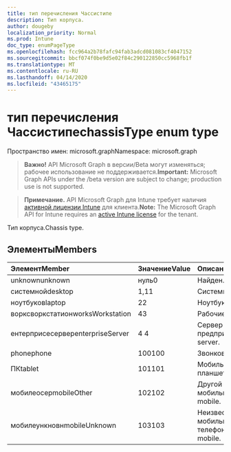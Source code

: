 ```yaml
---
title: тип перечисления Чассистипе
description: Тип корпуса.
author: dougeby
localization_priority: Normal
ms.prod: Intune
doc_type: enumPageType
ms.openlocfilehash: fcc964a2b78fafc94fab3adcd081083cf4047152
ms.sourcegitcommit: bbcf074f0be9d5e02f84c290122850cc5968fb1f
ms.translationtype: MT
ms.contentlocale: ru-RU
ms.lasthandoff: 04/14/2020
ms.locfileid: "43465175"
---
```

# <a name="chassistype-enum-type"></a><span data-ttu-id="2d9b2-103">тип перечисления Чассистипе</span><span class="sxs-lookup"><span data-stu-id="2d9b2-103">chassisType enum type</span></span>

<span data-ttu-id="2d9b2-104">Пространство имен: microsoft.graph</span><span class="sxs-lookup"><span data-stu-id="2d9b2-104">Namespace: microsoft.graph</span></span>

> <span data-ttu-id="2d9b2-105">**Важно!** API Microsoft Graph в версии/Beta могут изменяться; рабочее использование не поддерживается.</span><span class="sxs-lookup"><span data-stu-id="2d9b2-105">**Important:** Microsoft Graph APIs under the /beta version are subject to change; production use is not supported.</span></span>

> <span data-ttu-id="2d9b2-106">**Примечание.** API Microsoft Graph для Intune требует наличия [активной лицензии Intune](https://go.microsoft.com/fwlink/?linkid=839381) для клиента.</span><span class="sxs-lookup"><span data-stu-id="2d9b2-106">**Note:** The Microsoft Graph API for Intune requires an [active Intune license](https://go.microsoft.com/fwlink/?linkid=839381) for the tenant.</span></span>

<span data-ttu-id="2d9b2-107">Тип корпуса.</span><span class="sxs-lookup"><span data-stu-id="2d9b2-107">Chassis type.</span></span>

## <a name="members"></a><span data-ttu-id="2d9b2-108">Элементы</span><span class="sxs-lookup"><span data-stu-id="2d9b2-108">Members</span></span>
|<span data-ttu-id="2d9b2-109">Элемент</span><span class="sxs-lookup"><span data-stu-id="2d9b2-109">Member</span></span>|<span data-ttu-id="2d9b2-110">Значение</span><span class="sxs-lookup"><span data-stu-id="2d9b2-110">Value</span></span>|<span data-ttu-id="2d9b2-111">Описание</span><span class="sxs-lookup"><span data-stu-id="2d9b2-111">Description</span></span>|
|:---|:---|:---|
|<span data-ttu-id="2d9b2-112">unknown</span><span class="sxs-lookup"><span data-stu-id="2d9b2-112">unknown</span></span>|<span data-ttu-id="2d9b2-113">нуль</span><span class="sxs-lookup"><span data-stu-id="2d9b2-113">0</span></span>|<span data-ttu-id="2d9b2-114">Найден.</span><span class="sxs-lookup"><span data-stu-id="2d9b2-114">Unknown.</span></span>|
|<span data-ttu-id="2d9b2-115">системной</span><span class="sxs-lookup"><span data-stu-id="2d9b2-115">desktop</span></span>|<span data-ttu-id="2d9b2-116">1,1</span><span class="sxs-lookup"><span data-stu-id="2d9b2-116">1</span></span>|<span data-ttu-id="2d9b2-117">Системной.</span><span class="sxs-lookup"><span data-stu-id="2d9b2-117">Desktop.</span></span>|
|<span data-ttu-id="2d9b2-118">ноутбуков</span><span class="sxs-lookup"><span data-stu-id="2d9b2-118">laptop</span></span>|<span data-ttu-id="2d9b2-119">2</span><span class="sxs-lookup"><span data-stu-id="2d9b2-119">2</span></span>|<span data-ttu-id="2d9b2-120">Ноутбуков.</span><span class="sxs-lookup"><span data-stu-id="2d9b2-120">Laptop.</span></span>|
|<span data-ttu-id="2d9b2-121">ворксворкстатион</span><span class="sxs-lookup"><span data-stu-id="2d9b2-121">worksWorkstation</span></span>|<span data-ttu-id="2d9b2-122">4</span><span class="sxs-lookup"><span data-stu-id="2d9b2-122">3</span></span>|<span data-ttu-id="2d9b2-123">Рабочие.</span><span class="sxs-lookup"><span data-stu-id="2d9b2-123">Workstation.</span></span>|
|<span data-ttu-id="2d9b2-124">ентерприсесервер</span><span class="sxs-lookup"><span data-stu-id="2d9b2-124">enterpriseServer</span></span>|<span data-ttu-id="2d9b2-125">4 </span><span class="sxs-lookup"><span data-stu-id="2d9b2-125">4</span></span>|<span data-ttu-id="2d9b2-126">Сервер предприятия.</span><span class="sxs-lookup"><span data-stu-id="2d9b2-126">Enterprise server.</span></span>|
|<span data-ttu-id="2d9b2-127">phone</span><span class="sxs-lookup"><span data-stu-id="2d9b2-127">phone</span></span>|<span data-ttu-id="2d9b2-128">100</span><span class="sxs-lookup"><span data-stu-id="2d9b2-128">100</span></span>|<span data-ttu-id="2d9b2-129">Звонков.</span><span class="sxs-lookup"><span data-stu-id="2d9b2-129">Phone.</span></span>|
|<span data-ttu-id="2d9b2-130">ПК</span><span class="sxs-lookup"><span data-stu-id="2d9b2-130">tablet</span></span>|<span data-ttu-id="2d9b2-131">101</span><span class="sxs-lookup"><span data-stu-id="2d9b2-131">101</span></span>|<span data-ttu-id="2d9b2-132">Мобильный планшет.</span><span class="sxs-lookup"><span data-stu-id="2d9b2-132">Mobile tablet.</span></span>|
|<span data-ttu-id="2d9b2-133">мобилеосер</span><span class="sxs-lookup"><span data-stu-id="2d9b2-133">mobileOther</span></span>|<span data-ttu-id="2d9b2-134">102</span><span class="sxs-lookup"><span data-stu-id="2d9b2-134">102</span></span>|<span data-ttu-id="2d9b2-135">Другой мобильный.</span><span class="sxs-lookup"><span data-stu-id="2d9b2-135">Other mobile.</span></span>|
|<span data-ttu-id="2d9b2-136">мобилеункновн</span><span class="sxs-lookup"><span data-stu-id="2d9b2-136">mobileUnknown</span></span>|<span data-ttu-id="2d9b2-137">103</span><span class="sxs-lookup"><span data-stu-id="2d9b2-137">103</span></span>|<span data-ttu-id="2d9b2-138">Неизвестный мобильный телефон.</span><span class="sxs-lookup"><span data-stu-id="2d9b2-138">Unknown mobile.</span></span>|



